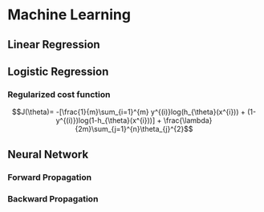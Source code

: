
# Machine Learning

## Linear Regression

## Logistic Regression
### Regularized cost function
$$J(\theta)= -[\frac{1}{m}\sum_{i=1}^{m} y^{(i)}log(h_{\theta}(x^{i})) + (1-y^{(i)})log(1-h_{\theta}(x^{i}))] + \frac{\lambda}{2m}\sum_{j=1}^{n}\theta_{j}^{2}$$


## Neural Network
### Forward Propagation


### Backward Propagation 